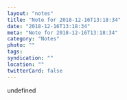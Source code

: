 ```yaml
---
layout: "notes"
title: "Note for 2018-12-16T13:18:34"
date: "2018-12-16T13:18:34"
meta: "Note for 2018-12-16T13:18:34"
category: "Notes"
photo: ""
tags:
syndication: ""
location: ""
twitterCard: false
---
```

undefined
